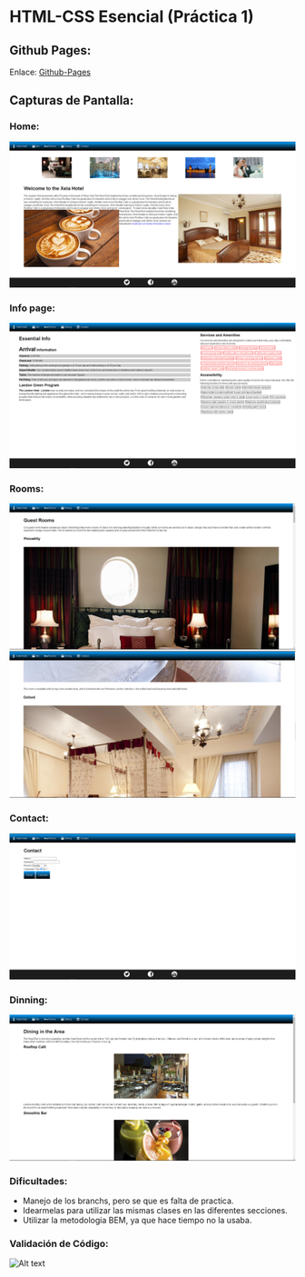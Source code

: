 # HTML-CSS Esencial (Práctica 1)

## Github Pages:

Enlace:
[Github-Pages ]()

## Capturas de Pantalla:

### Home:
![Alt text](./assets/screenshost/home.png "home")

### Info page:
![Alt text](./assets/screenshost/info.png "info")

### Rooms: 
![Alt text](./assets/screenshost/rooms1.png "rooms")
![Alt text](./assets/screenshost/rooms2.png)

### Contact: 
![Alt text](./assets/screenshost/contact.png "contact")

### Dinning:
![Alt text](./assets/screenshost/dining.png "dinning")

### Dificultades:
- Manejo de los branchs, pero se que es falta de practica.
- Idearmelas para utilizar las mismas clases en las diferentes secciones.
- Utilizar la metodologia BEM, ya que hace tiempo no la usaba.
### Validación de Código:
![Alt text](./assets/ "validation")